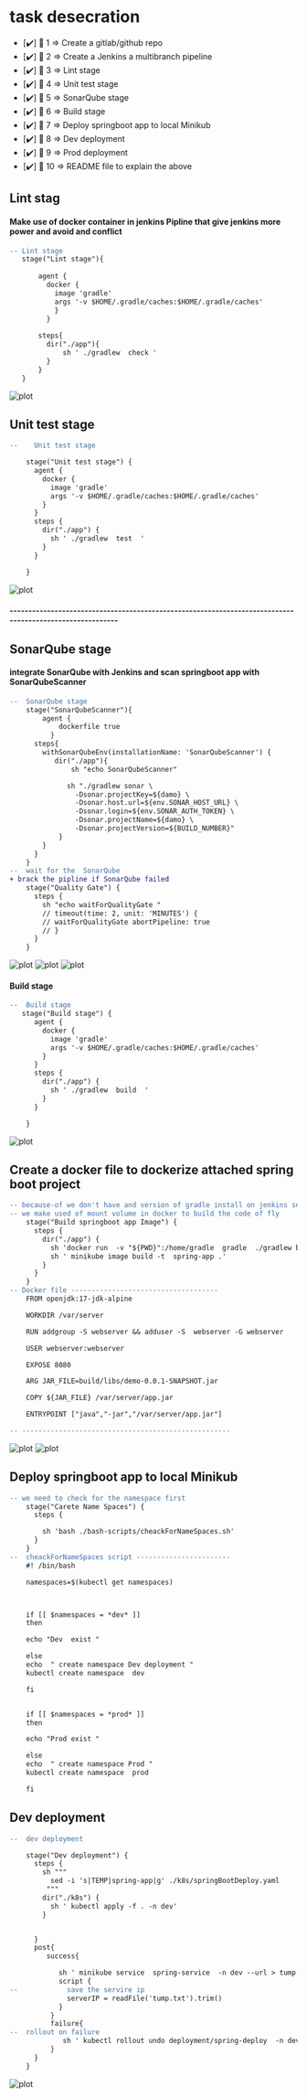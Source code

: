 # task desecration

- [✔️] 🐧  1  => Create a gitlab/github repo
- [✔️] 🐧  2  => Create a Jenkins a multibranch pipeline
- [✔️] 🐧  3  => Lint stage
- [✔️] 🐧  4  => Unit test stage
- [✔️] 🐧  5  => SonarQube stage
- [✔️] 🐧  6  => Build stage
- [✔️] 🐧  7  => Deploy springboot app to local Minikub
- [✔️] 🐧  8  => Dev deployment
- [✔️] 🐧  9  => Prod deployment
- [✔️] 🐧  10 => README file to explain the above

## Lint stag 
 #### Make use of docker container in jenkins Pipline that give jenkins more power and avoid and conflict
 ```diff 
-- Lint stage
    stage("Lint stage"){
      
        agent {
          docker {
            image 'gradle'
            args '-v $HOME/.gradle/caches:$HOME/.gradle/caches' 
            }
          }
            
        steps{
          dir("./app"){
              sh ' ./gradlew  check '
          }
        }
    }
 ``` 
 ![plot](/images/0.png)


## Unit test stage
```diff 
--    Unit test stage 

    stage("Unit test stage") {
      agent {
        docker {
          image 'gradle'
          args '-v $HOME/.gradle/caches:$HOME/.gradle/caches'
        }
      }
      steps {
        dir("./app") {
          sh ' ./gradlew  test  '
        }
      }

    }
```
![plot](/images/1.png)

#### ---------------------------------------------------------------------------------------------------------
##  SonarQube stage
####  integrate SonarQube with Jenkins and  scan springboot app with SonarQubeScanner 

```diff 
--  SonarQube stage
    stage("SonarQubeScanner"){
        agent {
            dockerfile true
          }
      steps{
        withSonarQubeEnv(installationName: 'SonarQubeScanner') {
           dir("./app"){
               sh "echo SonarQubeScanner"

              sh "./gradlew sonar \
                -Dsonar.projectKey=${damo} \
                -Dsonar.host.url=${env.SONAR_HOST_URL} \
                -Dsonar.login=${env.SONAR_AUTH_TOKEN} \
                -Dsonar.projectName=${damo} \
                -Dsonar.projectVersion=${BUILD_NUMBER}"
            }
        }
      }
    }
--  wait for the  SonarQube 
+ brack the pipline if SonarQube failed
    stage("Quality Gate") {
      steps {
        sh "echo waitForQualityGate "
        // timeout(time: 2, unit: 'MINUTES') {
        // waitForQualityGate abortPipeline: true
        // }
      }
    }
```
![plot](/images/2.png)
![plot](/images/3.png)
![plot](/images/4.png)

#### Build stage

```diff
--  Build stage
   stage("Build stage") {
      agent {
        docker {
          image 'gradle'
          args '-v $HOME/.gradle/caches:$HOME/.gradle/caches'
        }
      }
      steps {
        dir("./app") {
          sh ' ./gradlew  build  '
        }
      }

    }
 ```
![plot](/images/5.png)

## Create a docker file to dockerize attached spring boot project

```diff 
-- because-of we don't have and version of gradle install on jenkins server
-- we make used of mount volume in docker to build the code of fly
    stage("Build springboot app Image") {
      steps {
        dir("./app") { 
          sh 'docker run  -v "${PWD}":/home/gradle  gradle  ./gradlew build'
          sh ' minikube image build -t  spring-app .'
        }
      }
    }
-- Docker file ------------------------------------
    FROM openjdk:17-jdk-alpine

    WORKDIR /var/server

    RUN addgroup -S webserver && adduser -S  webserver -G webserver

    USER webserver:webserver

    EXPOSE 8080

    ARG JAR_FILE=build/libs/demo-0.0.1-SNAPSHOT.jar

    COPY ${JAR_FILE} /var/server/app.jar

    ENTRYPOINT ["java","-jar","/var/server/app.jar"]   

-- ---------------------------------------------------     

```
![plot](/images/6.png)
![plot](/images/7.png)

## Deploy springboot app to local Minikub
```diff 
-- we need to check for the namespace first
    stage("Carete Name Spaces") {
      steps {

        sh 'bash ./bash-scripts/cheackForNameSpaces.sh'
      }
    }
--  cheackForNameSpaces script -----------------------
    #! /bin/bash

    namespaces=$(kubectl get namespaces)



    if [[ $namespaces = *dev* ]]
    then

    echo "Dev  exist "

    else
    echo  " create namespace Dev deployment "
    kubectl create namespace  dev

    fi 


    if [[ $namespaces = *prod* ]]
    then

    echo "Prod exist "

    else 
    echo  " create namespace Prod "
    kubectl create namespace  prod

    fi 

```

## Dev deployment
```diff
--  dev deployment 

    stage("Dev deployment") {
      steps {
        sh """
          sed -i 's|TEMP|spring-app|g' ./k8s/springBootDeploy.yaml
         """ 
        dir("./k8s") {
          sh ' kubectl apply -f . -n dev'
        }


      }
      post{
         success{

            sh ' minikube service  spring-service  -n dev --url > tump.txt'
            script {
--            save the servire ip
              serverIP = readFile('tump.txt').trim()
            }
          }
          failure{
--  rollout on failure
             sh ' kubectl rollout undo deployment/spring-deploy  -n dev'
          }
      }   
    }
```
![plot](/images/7.png)


